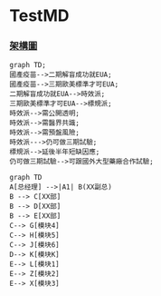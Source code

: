 # TestMD

### [架構圖](https://hackmd.io/@docs/mermaid_graphTD)

``` mermaid
graph TD;
國產疫苗-->二期解盲成功就EUA;
國產疫苗-->三期歐美標準才可EUA;
二期解盲成功就EUA-->時效派;
三期歐美標準才可EUA-->標規派;
時效派-->需公開透明;
時效派-->需醫界共識;
時效派-->需預盤風險;
時效派--->仍可做三期試驗;
標規派-->延後半年短缺因應;
仍可做三期試驗-->可跟國外大型藥廠合作試驗;
```
```mermaid
graph TD
A[总经理] -->|A1| B(XX副总)
B --> C[XX部]
B --> D[XX部]
B --> E[XX部]
C--> G[模块4]
C--> H[模块5]
C--> J[模块6]
D--> K[模块K]
E--> L[模块1]
E--> Z[模块2]
E--> X[模块3]
